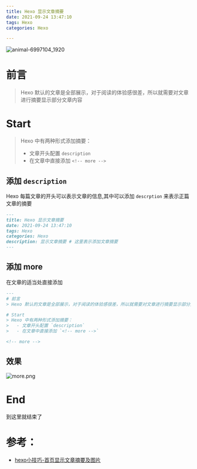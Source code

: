 ```yaml
---
title: Hexo 显示文章摘要
date: 2021-09-24 13:47:10
tags: Hexo
categories: Hexo

---
```

![animal-6997104_1920](https://gitee.com/lingzhexi/blogImage/raw/master/img/2022/03/202203021714215.jpg)

<!-- more -->

# 前言

> Hexo 默认的文章是全部展示，对于阅读的体验感很差，所以就需要对文章进行摘要显示部分文章内容

# Start
> Hexo 中有两种形式添加摘要：
>   - 文章开头配置 `description`  
>   - 在文章中直接添加 `<!-- more -->`

## 添加 `description`      
Hexo 每篇文章的开头可以表示文章的信息,其中可以添加 `descrption` 来表示正篇文章的摘要 
```markdown
---
title: Hexo 显示文章摘要
date: 2021-09-24 13:47:10
tags: Hexo
categories: Hexo
description: 显示文章摘要 # 这里表示添加文章摘要
---
```
## 添加 more
在文章的适当处直接添加
```markdown
---
# 前言
> Hexo 默认的文章是全部展示，对于阅读的体验感很差，所以就需要对文章进行摘要显示部分文章内容

# Start
> Hexo 中有两种形式添加摘要：
>   - 文章开头配置 `description`  
>   - 在文章中直接添加 `<!-- more -->`

<!-- more -->
```
## 效果
![more.png](https://gitee.com/lingzhexi/blogImage/raw/master/2021/09/24/202109241407073.png)

# End
到这里就结束了

# 参考：
- [hexo小技巧-首页显示文章摘要及图片](https://ryderchan.github.io/2017/01/26/hexo%E5%B0%8F%E6%8A%80%E5%B7%A7-%E9%A6%96%E9%A1%B5%E6%98%BE%E7%A4%BA%E6%96%87%E7%AB%A0%E6%91%98%E8%A6%81%E5%8F%8A%E5%9B%BE%E7%89%87/)
